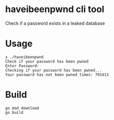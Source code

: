 # haveibeenpwnd cli tool

Check if a password exists in a leaked database

# Usage

```
❯ ./haveibeenpwnd
Check if your password has been pwned
Enter Password:
Checking if your password has been pwned...
Your password has not been pwned times: 701413
```

# Build

```
go mod download
go build
```

